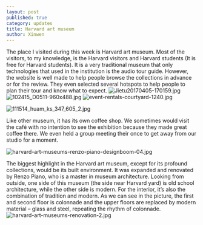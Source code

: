 ```yaml
---
layout: post
published: true
category: updates
title: Harvard art museum
author: Xinwen
---
```


The place I visited during this week is Harvard art museum. Most of the visitors, to my knowledge, is the Harvard visitors and Harvard students (It is free for Harvard students). It is a very traditional museum that only technologies that used in the institution is the audio tour guide. However, the website is well made to help people browse the collections in advance or for the review. They even selected several hotspots to help people to plan their tour and know what to expect.
![Jietu20170405-170159.jpg]({{site.baseurl}}/assets/Jietu20170405-170159.jpg)
![102415_D0511-960x488.jpg]({{site.baseurl}}/assets/102415_D0511-960x488.jpg)
![event-rentals-courtyard-1240.jpg]({{site.baseurl}}/assets/event-rentals-courtyard-1240.jpg)

![111514_huam_ks_347_605_2.jpg]({{site.baseurl}}/assets/111514_huam_ks_347_605_2.jpg)


Like other museum, it has its own coffee shop. We sometimes would visit the café with no intention to see the exhibition because they made great coffee there. We even held a group meeting their once to get away from our studio for a moment. 

![harvard-art-museums-renzo-piano-designboom-04.jpg]({{site.baseurl}}/assets/harvard-art-museums-renzo-piano-designboom-04.jpg)

The biggest highlight in the Harvard art museum, except for its profound collections, would be its built environment. It was expanded and renovated by Renzo Piano, who is a master in museum architecture. Looking from outside, one side of this museum (the side near Harvard yard) is old school architecture, while the other side is modern. For the interior, it’s also the combination of tradition and modern. As we can see in the picture, the first and second floor is colonnade and the upper floors are replaced by modern material – glass and steel, repeating the rhythm of colonnade.
![harvard-art-museums-renovation-2.jpg]({{site.baseurl}}/assets/harvard-art-museums-renovation-2.jpg)
